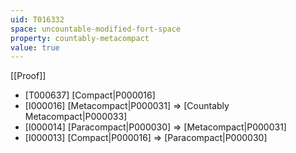 ```yaml
---
uid: T016332
space: uncountable-modified-fort-space
property: countably-metacompact
value: true
---
```

[[Proof]]

* [T000637] [Compact|P000016]
* [I000016] [Metacompact|P000031] => [Countably Metacompact|P000033]
* [I000014] [Paracompact|P000030] => [Metacompact|P000031]
* [I000013] [Compact|P000016] => [Paracompact|P000030]

